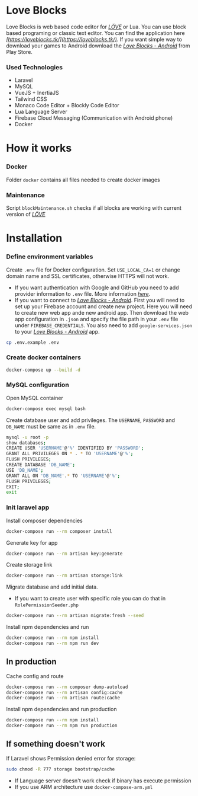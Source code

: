 # Love Blocks

Love Blocks is web based code editor for *[LÖVE](https://love2d.org/)* or Lua. You can use block based programing or
classic text editor. You can find the application here *[https://loveblocks.tk/](https://loveblocks.tk/)*. If you want
simple way to download your games to Android download
the *[Love Blocks - Android](https://play.google.com/store/apps/details?id=blocks.love)* from Play Store.

### Used Technologies
 - Laravel
 - MySQL
 - VueJS + InertiaJS
 - Tailwind CSS
 - Monaco Code Editor + Blockly Code Editor
 - Lua Language Server
 - Firebase Cloud Messaging (Communication with Android phone)
 - Docker 
 
# How it works

### Docker

Folder `docker` contains all files needed to create docker images

### Maintenance

Script `blockMaintenance.sh` checks if all blocks are working with current version of *[LÖVE](https://love2d.org/)*

# Installation

### Define environment variables

Create `.env` file for Docker configuration. Set `USE_LOCAL_CA=1` or change domain name and SSL certificates,
otherwise HTTPS will not work.

- If you want authentication with Google and GitHub you need to add provider information to `.env` file. More
  information *[here](https://github.com/joelbutcher/socialstream)*.
- If you want to connect to *[Love Blocks - Android](https://github.com/meda10/Love-blocks-android)*. First you will
  need
  to set up your Firebase account and create new project. Here you will need to create new web app ande new android app.
  Then download the web app configuration in `.json` and specify the file path in your `.env` file
  under `FIREBASE_CREDENTIALS`. You also need to add `google-services.json` to
  your *[Love Blocks - Android](https://github.com/meda10/Love-blocks-android)* app.

``` bash
cp .env.example .env
```

### Create docker containers

``` bash
docker-compose up --build -d
```

### MySQL configuration

Open MySQL container

``` bash
docker-compose exec mysql bash
```

Create database user and add privileges. The `USERNAME`, `PASSWORD` and `DB_NAME` must be same as in `.env` file.

``` bash
mysql -u root -p
show databases;
CREATE USER 'USERNAME'@'%' IDENTIFIED BY 'PASSWORD';
GRANT ALL PRIVILEGES ON * . * TO 'USERNAME'@'%';
FLUSH PRIVILEGES;
CREATE DATABASE 'DB_NAME';
USE 'DB_NAME';
GRANT ALL ON 'DB_NAME'.* TO 'USERNAME'@'%';
FLUSH PRIVILEGES;
EXIT;
exit
```

### Init laravel app

Install composer dependencies

``` bash
docker-compose run --rm composer install
```

Generate key for app

``` bash
docker-compose run --rm artisan key:generate
```

Create storage link

``` bash
docker-compose run --rm artisan storage:link
```

Migrate database and add initial data.

- If you want to create user with specific role you can do that in `RolePermissionSeeder.php`

``` bash
docker-compose run --rm artisan migrate:fresh --seed
```

Install npm dependencies and run

``` bash
docker-compose run --rm npm install
docker-compose run --rm npm run dev
```

## In production

Cache config and route

``` bash
docker-compose run --rm composer dump-autoload
docker-compose run --rm artisan config:cache
docker-compose run --rm artisan route:cache
```

Install npm dependencies and run production

``` bash
docker-compose run --rm npm install
docker-compose run --rm npm run production
```

## If something doesn't work

If Laravel shows Permission denied error for storage:

``` bash
sudo chmod -R 777 storage bootstrap/cache
```

- If Language server doesn't work check if binary has execute permission
- If you use ARM architecture use `docker-compose-arm.yml`
